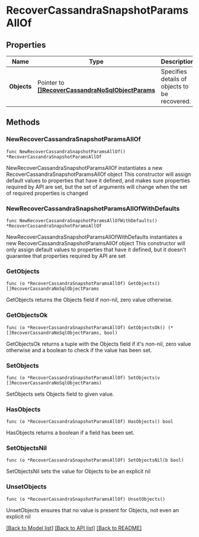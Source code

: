 # RecoverCassandraSnapshotParamsAllOf

## Properties

Name | Type | Description | Notes
------------ | ------------- | ------------- | -------------
**Objects** | Pointer to [**[]RecoverCassandraNoSqlObjectParams**](RecoverCassandraNoSqlObjectParams.md) | Specifies details of objects to be recovered. | [optional] 

## Methods

### NewRecoverCassandraSnapshotParamsAllOf

`func NewRecoverCassandraSnapshotParamsAllOf() *RecoverCassandraSnapshotParamsAllOf`

NewRecoverCassandraSnapshotParamsAllOf instantiates a new RecoverCassandraSnapshotParamsAllOf object
This constructor will assign default values to properties that have it defined,
and makes sure properties required by API are set, but the set of arguments
will change when the set of required properties is changed

### NewRecoverCassandraSnapshotParamsAllOfWithDefaults

`func NewRecoverCassandraSnapshotParamsAllOfWithDefaults() *RecoverCassandraSnapshotParamsAllOf`

NewRecoverCassandraSnapshotParamsAllOfWithDefaults instantiates a new RecoverCassandraSnapshotParamsAllOf object
This constructor will only assign default values to properties that have it defined,
but it doesn't guarantee that properties required by API are set

### GetObjects

`func (o *RecoverCassandraSnapshotParamsAllOf) GetObjects() []RecoverCassandraNoSqlObjectParams`

GetObjects returns the Objects field if non-nil, zero value otherwise.

### GetObjectsOk

`func (o *RecoverCassandraSnapshotParamsAllOf) GetObjectsOk() (*[]RecoverCassandraNoSqlObjectParams, bool)`

GetObjectsOk returns a tuple with the Objects field if it's non-nil, zero value otherwise
and a boolean to check if the value has been set.

### SetObjects

`func (o *RecoverCassandraSnapshotParamsAllOf) SetObjects(v []RecoverCassandraNoSqlObjectParams)`

SetObjects sets Objects field to given value.

### HasObjects

`func (o *RecoverCassandraSnapshotParamsAllOf) HasObjects() bool`

HasObjects returns a boolean if a field has been set.

### SetObjectsNil

`func (o *RecoverCassandraSnapshotParamsAllOf) SetObjectsNil(b bool)`

 SetObjectsNil sets the value for Objects to be an explicit nil

### UnsetObjects
`func (o *RecoverCassandraSnapshotParamsAllOf) UnsetObjects()`

UnsetObjects ensures that no value is present for Objects, not even an explicit nil

[[Back to Model list]](../README.md#documentation-for-models) [[Back to API list]](../README.md#documentation-for-api-endpoints) [[Back to README]](../README.md)


